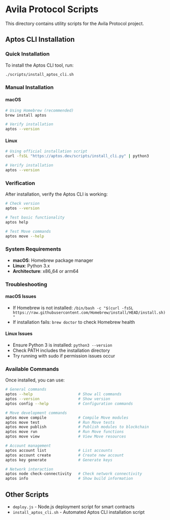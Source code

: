 # Avila Protocol Scripts

This directory contains utility scripts for the Avila Protocol project.

## Aptos CLI Installation

### Quick Installation

To install the Aptos CLI tool, run:

```bash
./scripts/install_aptos_cli.sh
```

### Manual Installation

#### macOS
```bash
# Using Homebrew (recommended)
brew install aptos

# Verify installation
aptos --version
```

#### Linux
```bash
# Using official installation script
curl -fsSL "https://aptos.dev/scripts/install_cli.py" | python3

# Verify installation
aptos --version
```

### Verification

After installation, verify the Aptos CLI is working:

```bash
# Check version
aptos --version

# Test basic functionality
aptos help

# Test Move commands
aptos move --help
```

### System Requirements

- **macOS**: Homebrew package manager
- **Linux**: Python 3.x
- **Architecture**: x86_64 or arm64

### Troubleshooting

#### macOS Issues
- If Homebrew is not installed: `/bin/bash -c "$(curl -fsSL https://raw.githubusercontent.com/Homebrew/install/HEAD/install.sh)"`
- If installation fails: `brew doctor` to check Homebrew health

#### Linux Issues
- Ensure Python 3 is installed: `python3 --version`
- Check PATH includes the installation directory
- Try running with sudo if permission issues occur

### Available Commands

Once installed, you can use:

```bash
# General commands
aptos --help                    # Show all commands
aptos --version                 # Show version
aptos config --help             # Configuration commands

# Move development commands
aptos move compile              # Compile Move modules
aptos move test                 # Run Move tests
aptos move publish              # Publish modules to blockchain
aptos move run                  # Run Move functions
aptos move view                 # View Move resources

# Account management
aptos account list              # List accounts
aptos account create            # Create new account
aptos key generate              # Generate keys

# Network interaction
aptos node check-connectivity   # Check network connectivity
aptos info                      # Show build information
```

## Other Scripts

- `deploy.js` - Node.js deployment script for smart contracts
- `install_aptos_cli.sh` - Automated Aptos CLI installation script 